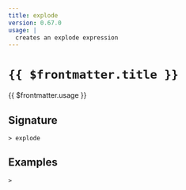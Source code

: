 ```yaml
---
title: explode
version: 0.67.0
usage: |
  creates an explode expression
---
```


# <code>{{ $frontmatter.title }}</code>

<div style='white-space: pre-wrap;'>{{ $frontmatter.usage }}</div>

## Signature

```> explode ```

## Examples


```shell
>
```
